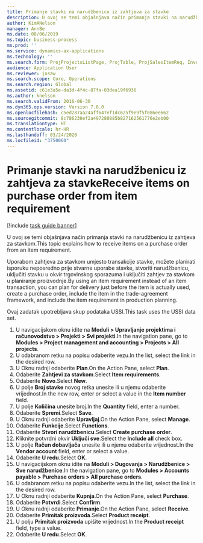 ```yaml
---
title: Primanje stavki na narudžbenicu iz zahtjeva za stavke
description: U ovoj se temi objašnjava način primanja stavki na narudžbenicu iz zahtjeva za stavkom.
author: KimANelson
manager: AnnBe
ms.date: 08/06/2019
ms.topic: business-process
ms.prod: ''
ms.service: dynamics-ax-applications
ms.technology: ''
ms.search.form: ProjProjectsListPage, ProjTable, ProjSalesItemReq, InventItemIdLookupSimple, PurchCreateFromSalesOrder, VendAccountItemLookup, PurchTable, PurchEditLines
audience: Application User
ms.reviewer: josaw
ms.search.scope: Core, Operations
ms.search.region: Global
ms.assetid: c61e3a5e-da3d-4f4c-87fa-03dea19f6936
ms.author: knelson
ms.search.validFrom: 2016-06-30
ms.dyn365.ops.version: Version 7.0.0
ms.openlocfilehash: c5ed287aa24aff647ef1dc625f9e9f5f086ee662
ms.sourcegitcommit: 8c786230ef2a497280885b827162561776e2eb00
ms.translationtype: HT
ms.contentlocale: hr-HR
ms.lasthandoff: 03/24/2020
ms.locfileid: "3750060"
---
```

# <a name="receive-items-on-purchase-order-from-item-requirement"></a><span data-ttu-id="16f89-103">Primanje stavki na narudžbenicu iz zahtjeva za stavke</span><span class="sxs-lookup"><span data-stu-id="16f89-103">Receive items on purchase order from item requirement</span></span>

[!include [task guide banner](../../includes/task-guide-banner.md)]

<span data-ttu-id="16f89-104">U ovoj se temi objašnjava način primanja stavki na narudžbenicu iz zahtjeva za stavkom.</span><span class="sxs-lookup"><span data-stu-id="16f89-104">This topic explains how to receive items on a purchase order from an item requirement.</span></span>

<span data-ttu-id="16f89-105">Uporabom zahtjeva za stavkom umjesto transakcije stavke, možete planirati isporuku neposredno prije stvarne uporabe stavke, stvoriti narudžbenicu, uključiti stavku u okvir trgovinskog sporazuma i uključiti zahtjev za stavkom u planiranje proizvodnje.</span><span class="sxs-lookup"><span data-stu-id="16f89-105">By using an item requirement instead of an item transaction, you can plan for delivery just before the item is actually used, create a purchase order, include the item in the trade-agreement framework, and include the item requirement in production planning.</span></span> 

<span data-ttu-id="16f89-106">Ovaj zadatak upotrebljava skup podataka USSI.</span><span class="sxs-lookup"><span data-stu-id="16f89-106">This task uses the USSI data set.</span></span>

1. <span data-ttu-id="16f89-107">U navigacijskom oknu idite na **Moduli > Upravljanje projektima i računovodstvo > Projekti > Svi projekti**.</span><span class="sxs-lookup"><span data-stu-id="16f89-107">In the navigation pane, go to **Modules > Project management and accounting > Projects > All projects**.</span></span>
2. <span data-ttu-id="16f89-108">U odabranom retku na popisu odaberite vezu.</span><span class="sxs-lookup"><span data-stu-id="16f89-108">In the list, select the link in the desired row.</span></span>
3. <span data-ttu-id="16f89-109">U Oknu radnji odaberite **Plan**.</span><span class="sxs-lookup"><span data-stu-id="16f89-109">On the Action Pane, select **Plan**.</span></span>
4. <span data-ttu-id="16f89-110">Odaberite **Zahtjevi za stavkom**.</span><span class="sxs-lookup"><span data-stu-id="16f89-110">Select **Item requirements**.</span></span>
5. <span data-ttu-id="16f89-111">Odaberite **Novo**.</span><span class="sxs-lookup"><span data-stu-id="16f89-111">Select **New**.</span></span>
6. <span data-ttu-id="16f89-112">U polje **Broj stavke** novog retka unesite ili u njemu odaberite vrijednost.</span><span class="sxs-lookup"><span data-stu-id="16f89-112">In the new row, enter or select a value in the **Item number** field.</span></span>
7. <span data-ttu-id="16f89-113">U polje **Količina** unesite broj.</span><span class="sxs-lookup"><span data-stu-id="16f89-113">In the **Quantity** field, enter a number.</span></span>
8. <span data-ttu-id="16f89-114">Odaberite **Spremi**.</span><span class="sxs-lookup"><span data-stu-id="16f89-114">Select **Save**.</span></span>
9. <span data-ttu-id="16f89-115">U Oknu radnji odaberite **Upravljaj**.</span><span class="sxs-lookup"><span data-stu-id="16f89-115">On the Action Pane, select **Manage**.</span></span>
10. <span data-ttu-id="16f89-116">Odaberite **Funkcije**.</span><span class="sxs-lookup"><span data-stu-id="16f89-116">Select **Functions**.</span></span>
11. <span data-ttu-id="16f89-117">Odaberite **Stvori narudžbenicu**.</span><span class="sxs-lookup"><span data-stu-id="16f89-117">Select **Create purchase order**.</span></span>
12. <span data-ttu-id="16f89-118">Kliknite potvrdni okvir **Uključi sve**.</span><span class="sxs-lookup"><span data-stu-id="16f89-118">Select the **Include all** check box.</span></span>
13. <span data-ttu-id="16f89-119">U polje **Račun dobavljača** unesite ili u njemu odaberite vrijednost.</span><span class="sxs-lookup"><span data-stu-id="16f89-119">In the **Vendor account** field, enter or select a value.</span></span>
14. <span data-ttu-id="16f89-120">Odaberite **U redu**.</span><span class="sxs-lookup"><span data-stu-id="16f89-120">Select **OK**.</span></span>
15. <span data-ttu-id="16f89-121">U navigacijskom oknu idite na **Moduli > Dugovanja > Narudžbenice > Sve narudžbenice**.</span><span class="sxs-lookup"><span data-stu-id="16f89-121">In the navigation pane, go to **Modules > Accounts payable > Purchase orders > All purchase orders**.</span></span>
16. <span data-ttu-id="16f89-122">U odabranom retku na popisu odaberite vezu.</span><span class="sxs-lookup"><span data-stu-id="16f89-122">In the list, select the link in the desired row.</span></span>
17. <span data-ttu-id="16f89-123">U Oknu radnji odaberite **Kupnja**.</span><span class="sxs-lookup"><span data-stu-id="16f89-123">On the Action Pane, select **Purchase**.</span></span>
18. <span data-ttu-id="16f89-124">Odaberite **Potvrdi**.</span><span class="sxs-lookup"><span data-stu-id="16f89-124">Select **Confirm**.</span></span>
19. <span data-ttu-id="16f89-125">U Oknu radnji odaberite **Primanje**.</span><span class="sxs-lookup"><span data-stu-id="16f89-125">On the Action Pane, select **Receive**.</span></span>
20. <span data-ttu-id="16f89-126">Odaberite **Primitak proizvoda**.</span><span class="sxs-lookup"><span data-stu-id="16f89-126">Select **Product receipt**.</span></span>
21. <span data-ttu-id="16f89-127">U polju **Primitak proizvoda** upišite vrijednost.</span><span class="sxs-lookup"><span data-stu-id="16f89-127">In the **Product receipt** field, type a value.</span></span>
22. <span data-ttu-id="16f89-128">Odaberite **U redu**.</span><span class="sxs-lookup"><span data-stu-id="16f89-128">Select **OK**.</span></span>


